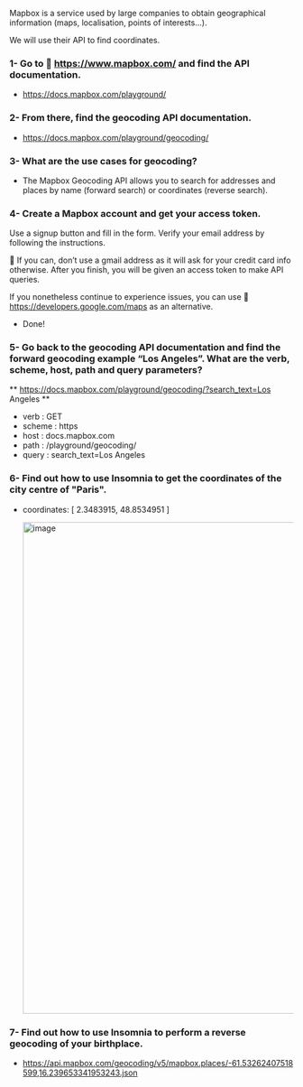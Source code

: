 Mapbox is a service used by large companies to obtain geographical information (maps, localisation, points of interests…).

We will use their API to find coordinates.


### 1- Go to 🔗 https://www.mapbox.com/ and find the API documentation.
+ https://docs.mapbox.com/playground/

### 2- From there, find the geocoding API documentation.
+ https://docs.mapbox.com/playground/geocoding/

### 3- What are the use cases for geocoding?
+ The Mapbox Geocoding API allows you to search for addresses and places by name (forward search) or coordinates (reverse search).

### 4- Create a Mapbox account and get your access token.
Use a signup button and fill in the form.
Verify your email address by following the instructions.

🚧 If you can, don’t use a gmail address as it will ask for your credit card info otherwise. After you finish, you will be given an access token to make API queries.

If you nonetheless continue to experience issues, you can use 🔗 https://developers.google.com/maps as an alternative.
+ Done!

### 5- Go back to the geocoding API documentation and find the forward geocoding example “Los Angeles”. What are the verb, scheme, host, path and query parameters?
** https://docs.mapbox.com/playground/geocoding/?search_text=Los Angeles **

+ verb : GET
+ scheme : https
+ host : docs.mapbox.com
+ path : /playground/geocoding/
+ query : search_text=Los Angeles


### 6- Find out how to use Insomnia to get the coordinates of the city centre of "Paris".
+ coordinates: [
					2.3483915,
					48.8534951
				]

  <img width="871" alt="image" src="https://github.com/Stive-Rachel/le-wagon-1692/assets/169066981/0880a6f5-b231-4dfb-8eec-7cdb3c7a0fd4">


### 7- Find out how to use Insomnia to perform a reverse geocoding of your birthplace.
+ https://api.mapbox.com/geocoding/v5/mapbox.places/-61.53262407518599,16.239653341953243.json
